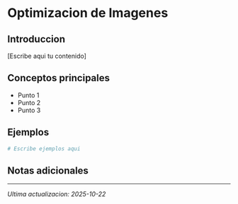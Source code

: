 ﻿# Optimizacion de Imagenes

## Introduccion

[Escribe aqui tu contenido]

## Conceptos principales

- Punto 1
- Punto 2
- Punto 3

## Ejemplos

```bash
# Escribe ejemplos aqui
```

## Notas adicionales

---
*Ultima actualizacion: 2025-10-22*
